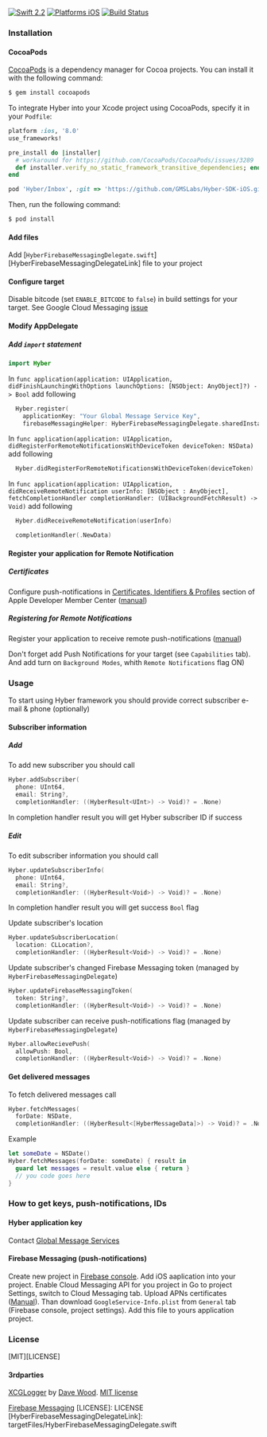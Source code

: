 [![Swift 2.2](https://img.shields.io/badge/Swift-2.2-orange.svg?style=flat)](https://swift.org/)
[![Platforms iOS](https://img.shields.io/badge/Platforms-iOS-lightgray.svg?style=flat)](https://swift.org/)
[![Build Status](https://travis-ci.org/GMSLabs/Hyber-SDK-iOS.svg?branch=master)](https://travis-ci.org/GMSLabs/Hyber-SDK-iOS)

### Installation

#### CocoaPods
[CocoaPods](http://cocoapods.org) is a dependency manager for Cocoa projects. You can install it with the following command:

```bash
$ gem install cocoapods
```

To integrate Hyber into your Xcode project using CocoaPods, specify it in your `Podfile`:

```ruby
platform :ios, '8.0'
use_frameworks!

pre_install do |installer|
  # workaround for https://github.com/CocoaPods/CocoaPods/issues/3289
  def installer.verify_no_static_framework_transitive_dependencies; end
end

pod 'Hyber/Inbox', :git => 'https://github.com/GMSLabs/Hyber-SDK-iOS.git', :tag => '0.1.1'
```

Then, run the following command:

```bash
$ pod install
```

#### Add files
Add [```HyberFirebaseMessagingDelegate.swift```][HyberFirebaseMessagingDelegateLink] file to your project

#### Configure target
Disable bitcode (set `ENABLE_BITCODE` to `false`) in build settings for your target. See Google Cloud Messaging [issue](https://github.com/google/gcm/issues/91)

#### Modify AppDelegate
##### Add ```import``` statement
```swift
import Hyber
```

In  `func application(application: UIApplication, didFinishLaunchingWithOptions launchOptions: [NSObject: AnyObject]?) -> Bool` add following
```swift
  Hyber.register(
    applicationKey: "Your Global Message Service Key",
    firebaseMessagingHelper: HyberFirebaseMessagingDelegate.sharedInstance)
```

In  `func application(application: UIApplication, didRegisterForRemoteNotificationsWithDeviceToken deviceToken: NSData)` add following
```swift
  Hyber.didRegisterForRemoteNotificationsWithDeviceToken(deviceToken)
```

In `func application(application: UIApplication, didReceiveRemoteNotification userInfo: [NSObject : AnyObject], fetchCompletionHandler completionHandler: (UIBackgroundFetchResult) -> Void)` add following
```swift
  Hyber.didReceiveRemoteNotification(userInfo)

  completionHandler(.NewData)
```

#### Register your application for Remote Notification

##### Certificates
Configure push-notifications in [Certificates, Identifiers & Profiles](https://developer.apple.com/account/ios/certificate/certificateList.action) section of Apple Developer Member Center ([manual](https://developer.apple.com/library/ios/documentation/IDEs/Conceptual/AppDistributionGuide/AddingCapabilities/AddingCapabilities.html#//apple_ref/doc/uid/TP40012582-CH26-SW6))
##### Registering for Remote Notifications
Register your application to receive remote push-notifications ([manual](https://developer.apple.com/library/mac/documentation/NetworkingInternet/Conceptual/RemoteNotificationsPG/Chapters/IPhoneOSClientImp.html#//apple_ref/doc/uid/TP40008194-CH103-SW2))

Don't forget add Push Notifications for your target (see `Capabilities` tab). And add turn on `Background Modes`, whith `Remote Notifications` flag ON)

### Usage
To start using Hyber framework you should provide correct subscriber e-mail & phone (optionally)

#### Subscriber information
##### Add
To add new subscriber you should call
```swift
Hyber.addSubscriber(
  phone: UInt64,
  email: String?,
  completionHandler: ((HyberResult<UInt>) -> Void)? = .None)
```
In completion handler result you will get Hyber subscriber ID if success

##### Edit
To edit subscriber information you should call
```swift
Hyber.updateSubscriberInfo(
  phone: UInt64,
  email: String?,
  completionHandler: ((HyberResult<Void>) -> Void)? = .None)
```
In completion handler result you will get success `Bool` flag

Update subscriber's location
```swift
Hyber.updateSubscriberLocation(
  location: CLLocation?,
  completionHandler: ((HyberResult<Void>) -> Void)? = .None)
```

Update subscriber's changed Firebase Messaging token (managed by `HyberFirebaseMessagingDelegate`)
```swift
Hyber.updateFirebaseMessagingToken(
  token: String?,
  completionHandler: ((HyberResult<Void>) -> Void)? = .None)
```

Update subscriber can receive push-notifications flag (managed by `HyberFirebaseMessagingDelegate`)
```swift
Hyber.allowRecievePush(
  allowPush: Bool,
  completionHandler: ((HyberResult<Void>) -> Void)? = .None)
```

#### Get delivered messages
To fetch delivered messages call
```swift
Hyber.fetchMessages(
  forDate: NSDate,
  completionHandler: ((HyberResult<[HyberMessageData]>) -> Void)? = .None)
```
Example
```swift
let someDate = NSDate()
Hyber.fetchMessages(forDate: someDate) { result in
  guard let messages = result.value else { return }
  // you code goes here
}
```

### How to get keys, push-notifications, IDs

#### Hyber application key
Contact [Global Message Services](http://www.gms-worldwide.com/en/kontakty.html)

#### Firebase Messaging (push-notifications)
Create new project in [Firebase console](https://firebase.google.com/console/).
Add iOS aaplication into your project.
Enable Cloud Messaging API for you project in  Go to project Settings, switch to Cloud Messaging tab. Upload APNs certificates ([Manual](https://firebase.google.com/docs/cloud-messaging/ios/certs)).
Than download `GoogleService-Info.plist` from `General` tab (Firebase console, project settings).
Add this file to yours application project.

### License
[MIT][LICENSE]

#### 3rdparties
[XCGLogger](https://github.com/DaveWoodCom/XCGLogger) by [Dave Wood](https://twitter.com/DaveWoodX). [MIT license](https://github.com/DaveWoodCom/XCGLogger/blob/master/LICENSE.txt)

[Firebase Messaging](https://github.com/google/gcm/blob/master/LICENSE)
[LICENSE]: LICENSE
[HyberFirebaseMessagingDelegateLink]: targetFiles/HyberFirebaseMessagingDelegate.swift
